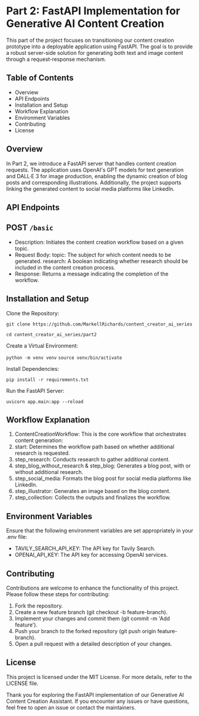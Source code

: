 # Part 2: FastAPI Implementation for Generative AI Content Creation

This part of the project focuses on transitioning our content creation prototype into a deployable application using FastAPI. The goal is to provide a robust server-side solution for generating both text and image content through a request-response mechanism.

## Table of Contents

- Overview
- API Endpoints
- Installation and Setup
- Workflow Explanation
- Environment Variables
- Contributing
- License

## Overview

In Part 2, we introduce a FastAPI server that handles content creation requests. The application uses OpenAI's GPT models for text generation and DALL·E 3 for image production, enabling the dynamic creation of blog posts and corresponding illustrations. Additionally, the project supports linking the generated content to social media platforms like LinkedIn.

## API Endpoints

## POST `/basic`

- Description: Initiates the content creation workflow based on a given topic.
- Request Body:
  topic: The subject for which content needs to be generated.
  research: A boolean indicating whether research should be included in the content creation process.
- Response: Returns a message indicating the completion of the workflow.

## Installation and Setup

Clone the Repository:

`git clone https://github.com/MarkellRichards/content_creator_ai_series`

`cd content_creator_ai_series/part2 `

Create a Virtual Environment:

`python -m venv venv`
`source venv/bin/activate`

Install Dependencies:

`pip install -r requirements.txt`

Run the FastAPI Server:

`uvicorn app.main:app --reload`

## Workflow Explanation

1. ContentCreationWorkflow: This is the core workflow that orchestrates content generation:
2. start: Determines the workflow path based on whether additional research is requested.
3. step_research: Conducts research to gather additional content.
4. step_blog_without_research & step_blog: Generates a blog post, with or without additional research.
5. step_social_media: Formats the blog post for social media platforms like LinkedIn.
6. step_illustrator: Generates an image based on the blog content.
7. step_collection: Collects the outputs and finalizes the workflow.

## Environment Variables

Ensure that the following environment variables are set appropriately in your .env file:

- TAVILY_SEARCH_API_KEY: The API key for Tavily Search.
- OPENAI_API_KEY: The API key for accessing OpenAI services.

## Contributing

Contributions are welcome to enhance the functionality of this project. Please follow these steps for contributing:

1. Fork the repository.
2. Create a new feature branch (git checkout -b feature-branch).
3. Implement your changes and commit them (git commit -m 'Add feature').
4. Push your branch to the forked repository (git push origin feature-branch).
5. Open a pull request with a detailed description of your changes.

## License

This project is licensed under the MIT License. For more details, refer to the LICENSE file.

Thank you for exploring the FastAPI implementation of our Generative AI Content Creation Assistant. If you encounter any issues or have questions, feel free to open an issue or contact the maintainers.
